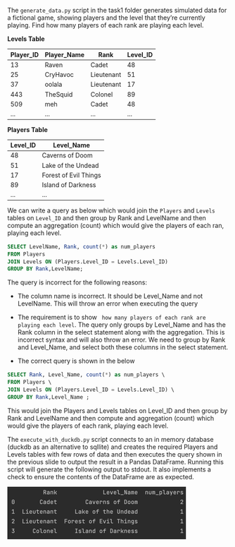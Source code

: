 The `generate_data.py` script in the task1 folder generates simulated data for a fictional game, showing players
and the level that they’re currently playing. Find how many players of each rank are playing each level.

**Levels Table**

| Player_ID | Player_Name | Rank | Level_ID |
| -- | --- | --- | --- |
| 13 | Raven | Cadet | 48 |
| 25 | CryHavoc | Lieutenant | 51 |
| 37 | oolala | Lieutenant | 17 |
| 443 | TheSquid | Colonel | 89 |
| 509 | meh | Cadet | 48 |
| ... | ... | ... | ... |


**Players Table**

| Level_ID | Level_Name |
| -- | --- |
| 48 | Caverns of Doom |
| 51 | Lake of the Undead |
| 17 | Forest of Evil Things |
| 89 | Island of Darkness |
| ... | ... |



We can write a query as below which would join the `Players` and `Levels` tables on `Level_ID` and
then group by Rank and LevelName and then compute an aggregation (count) which would give the players
of each ran, playing each level.

```SQL
SELECT LevelName, Rank, count(*) as num_players
FROM Players
JOIN Levels ON (Players.Level_ID = Levels.Level_ID)
GROUP BY Rank,LevelName;
```

The query is incorrect for the following reasons:
* The column name is incorrect. It should be Level_Name and not LevelName. This will throw an error when executing the query
* The requirement is to show ` how many players of each rank are playing each level`. The query only groups by
Level_Name and has the Rank column in the select statement along with the aggregation. This is incorrect syntax
and will also throw an error. We need to group by Rank and Level_Name, and  select both these columns in the select
statement.

* The correct query is shown in the below

```SQL
SELECT Rank, Level_Name, count(*) as num_players \
FROM Players \
JOIN Levels ON (Players.Level_ID = Levels.Level_ID) \
GROUP BY Rank,Level_Name ;
```

This would join the Players and  Levels tables on Level_ID  and then group by Rank and LevelName and then
compute and aggregation (count) which would give the players of each  rank, playing each level.

The `execute_with_duckdb.py` script connects to an in memory database (duckdb as an alternative to sqllite)
and creates the required Players and Levels tables with few rows of data and then  executes the query shown in the
previous slide to output the result in a Pandas DataFrame.
Running this script will generate the following output to stdout. It also implements a check to ensure the
contents of the DataFrame are as expected.

![img.png](../../screenshots/task1_output.png)
